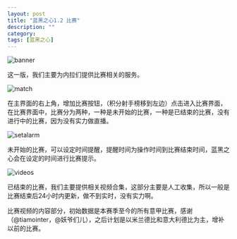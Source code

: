 ```yaml
---
layout: post
title: "蓝黑之心1.2 比赛"
description: ""
category: 
tags: [蓝黑之心]
---
```


![banner](http://interbbs.b0.upaiyun.com/nera/banner.png)

这一版，我们主要为内拉们提供比赛相关的服务。

![match](http://interbbs.b0.upaiyun.com/nera/matchs.png)

在主界面的右上角，增加比赛按钮，（积分射手榜移到左边）点击进入比赛界面，在比赛界面中，比赛分为两种，一种是未开始的比赛，一种是已结束的比赛，没有进行中的比赛，因为没有实力做直播。

![setalarm](http://interbbs.b0.upaiyun.com/nera/setAlarm.png)

未开始的比赛，可以设定时间提醒，提醒时间为操作时间到比赛结束时间，蓝黑之心会在设定的时间进行比赛提示。

![videos](http://interbbs.b0.upaiyun.com/nera/videos.png)

已结束的比赛，我们主要提供相关视频合集，这部分主要是人工收集，所以一般是比赛结束后24小时内更新，做不到实时，没有实力啊。

比赛视频的内容部分，初始数据是本赛季至今的所有意甲比赛，感谢（@tiamointer，@妖爷们儿），之后计划是以米兰德比和意大利德比为主，增补以前的比赛。